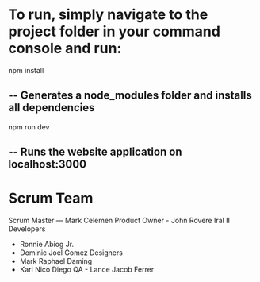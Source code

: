 # To run, simply navigate to the project folder in your command console and run:
npm install
## -- Generates a node_modules folder and installs all dependencies
npm run dev
## -- Runs the website application on localhost:3000

# Scrum Team
Scrum Master — Mark Celemen
Product Owner - John Rovere Iral II
Developers
- Ronnie Abiog Jr.
- Dominic Joel Gomez
Designers
- Mark Raphael Daming
- Karl Nico Diego
QA - Lance Jacob Ferrer

